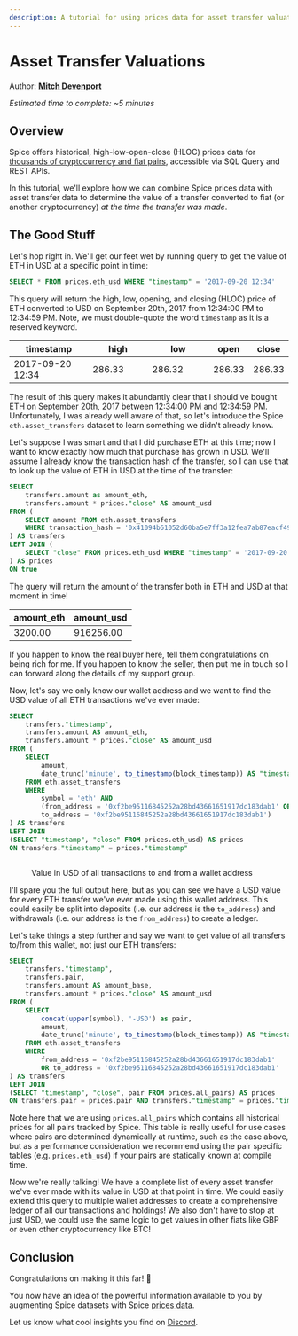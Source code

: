 ```yaml
---
description: A tutorial for using prices data for asset transfer valuations
---
```


# Asset Transfer Valuations

Author: [**Mitch Devenport**](https://twitter.com/mitch\_devenport?s=21\&t=qnvMA1VlJmTfPmkD-T3pmQ)

_Estimated time to complete: \~5 minutes_

## Overview

Spice offers historical, high-low-open-close (HLOC) prices data for [thousands of cryptocurrency and fiat pairs](../reference/sql-query-tables/prices/), accessible via SQL Query and REST APIs.

In this tutorial, we'll explore how we can combine Spice prices data with asset transfer data to determine the value of a transfer converted to fiat (or another cryptocurrency) _at the time the transfer was made_.

## The Good Stuff

Let's hop right in. We'll get our feet wet by running query to get the value of ETH in USD at a specific point in time:

```sql
SELECT * FROM prices.eth_usd WHERE "timestamp" = '2017-09-20 12:34'
```

This query will return the high, low, opening, and closing (HLOC) price of ETH converted to USD on September 20th, 2017 from 12:34:00 PM to 12:34:59 PM. Note, we must double-quote the word `timestamp` as it is a reserved keyword.

<table><thead><tr><th width="187">timestamp</th><th width="141">high</th><th width="147">low</th><th>open</th><th>close</th></tr></thead><tbody><tr><td>2017-09-20 12:34</td><td>286.33</td><td>286.32</td><td>286.33</td><td>286.33</td></tr></tbody></table>

The result of this query makes it abundantly clear that I should've bought ETH on September 20th, 2017 between 12:34:00 PM and 12:34:59 PM. Unfortunately, I was already well aware of that, so let's introduce the Spice `eth.asset_transfers` dataset to learn something we didn't already know.

Let's suppose I was smart and that I did purchase ETH at this time; now I want to know exactly how much that purchase has grown in USD. We'll assume I already know the transaction hash of the transfer, so I can use that to look up the value of ETH in USD at the time of the transfer:

```sql
SELECT 
    transfers.amount as amount_eth, 
    transfers.amount * prices."close" AS amount_usd 
FROM (
    SELECT amount FROM eth.asset_transfers 
    WHERE transaction_hash = '0x41094b61052d60ba5e7ff3a12fea7ab87eacf491c2380d5d9507625cb419f89b'
) AS transfers
LEFT JOIN (
    SELECT "close" FROM prices.eth_usd WHERE "timestamp" = '2017-09-20 12:34'
) AS prices
ON true
```

The query will return the amount of the transfer both in ETH and USD at that moment in time!

| amount\_eth | amount\_usd |
| ----------- | ----------- |
| 3200.00     | 916256.00   |

If you happen to know the real buyer here, tell them congratulations on being rich for me. If you happen to know the seller, then put me in touch so I can forward along the details of my support group.

Now, let's say we only know our wallet address and we want to find the USD value of all ETH transactions we've ever made:

```sql
SELECT 
    transfers."timestamp", 
    transfers.amount AS amount_eth, 
    transfers.amount * prices."close" AS amount_usd 
FROM (
    SELECT 
        amount,
        date_trunc('minute', to_timestamp(block_timestamp)) AS "timestamp"
    FROM eth.asset_transfers   
    WHERE 
        symbol = 'eth' AND 
        (from_address = '0xf2be95116845252a28bd43661651917dc183dab1' OR 
        to_address = '0xf2be95116845252a28bd43661651917dc183dab1')
) AS transfers
LEFT JOIN 
(SELECT "timestamp", "close" FROM prices.eth_usd) AS prices
ON transfers."timestamp" = prices."timestamp"
```

<figure><img src="../.gitbook/assets/Screenshot 2023-09-15 at 5.43.51 PM.png" alt=""><figcaption><p>Value in USD of all transactions to and from a wallet address</p></figcaption></figure>

I'll spare you the full output here, but as you can see we have a USD value for every ETH transfer we've ever made using this wallet address. This could easily be split into deposits (i.e. our address is the `to_address`) and withdrawals (i.e. our address is the `from_address`) to create a ledger.

Let's take things a step further and say we want to get value of all transfers to/from this wallet, not just our ETH transfers:

```sql
SELECT 
    transfers."timestamp", 
    transfers.pair, 
    transfers.amount AS amount_base, 
    transfers.amount * prices."close" AS amount_usd 
FROM (
    SELECT 
        concat(upper(symbol), '-USD') as pair, 
        amount,
        date_trunc('minute', to_timestamp(block_timestamp)) AS "timestamp"
    FROM eth.asset_transfers   
    WHERE 
        from_address = '0xf2be95116845252a28bd43661651917dc183dab1' 
        OR to_address = '0xf2be95116845252a28bd43661651917dc183dab1'
) AS transfers
LEFT JOIN 
(SELECT "timestamp", "close", pair FROM prices.all_pairs) AS prices
ON transfers.pair = prices.pair AND transfers."timestamp" = prices."timestamp"
```

Note here that we are using `prices.all_pairs` which contains all historical prices for all pairs tracked by Spice. This table is really useful for use cases where pairs are determined dynamically at runtime, such as the case above, but as a performance consideration we recommend using the pair specific tables (e.g. `prices.eth_usd`) if your pairs are statically known at compile time.

Now we're really talking! We have a complete list of every asset transfer we've ever made with its value in USD at that point in time. We could easily extend this query to multiple wallet addresses to create a comprehensive ledger of all our transactions and holdings! We also don't have to stop at just USD, we could use the same logic to get values in other fiats like GBP or even other cryptocurrency like BTC!

## Conclusion

Congratulations on making it this far! 🎉

You now have an idea of the powerful information available to you by augmenting Spice datasets with Spice [prices data](../reference/sql-query-tables/prices/).

Let us know what cool insights you find on [Discord](https://discord.gg/PUCapX22En).
